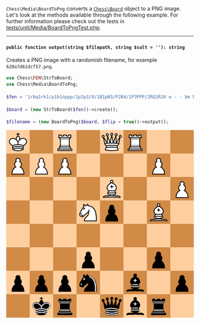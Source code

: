 `Chess\Media\BoardToPng` converts a [`Chess\Board`](https://php-chess.readthedocs.io/en/latest/board/) object to a PNG image. Let's look at the methods available through the following example. For further information please check out the tests in [tests/unit/Media/BoardToPngTest.php](https://github.com/chesslablab/php-chess/blob/master/tests/unit/Media/BoardToPngTest.php).

---

#### `public function output(string $filepath, string $salt = ''): string`

Creates a PNG image with a randomish filename, for example `620a7d61dcf57.png`.

```php
use Chess\FEN\StrToBoard;
use Chess\Media\BoardToPng;

$fen = '1rbq1rk1/p1b1nppp/1p2p3/8/1B1pN3/P2B4/1P3PPP/2RQ1R1K w - - bm Nf6+';

$board = (new StrToBoard($fen))->create();

$filename = (new BoardToPng($board, $flip = true))->output();
```

![Figure 1](https://raw.githubusercontent.com/chesslablab/php-chess/master/tests/data/img/01_kaufman_flip.png)
